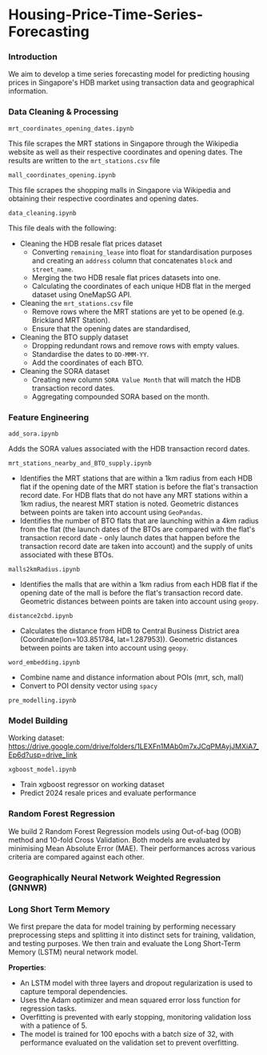 # Housing-Price-Time-Series-Forecasting

### Introduction

We aim to develop a time series forecasting model for predicting housing prices in Singapore's HDB
market using transaction data and geographical information.

### Data Cleaning & Processing

`mrt_coordinates_opening_dates.ipynb`

This file scrapes the MRT stations in Singapore through the Wikipedia website as well as their respective coordinates and opening dates. The results are written to the `mrt_stations.csv` file

`mall_coordinates_opening.ipynb`

This file scrapes the shopping malls in Singapore via Wikipedia and obtaining their respective coordinates and opening dates. 

`data_cleaning.ipynb`

This file deals with the following:
- Cleaning the HDB resale flat prices dataset 
    -  Converting `remaining_lease` into float for standardisation purposes and creating an `address` column that concatenates `block` and `street_name`.
    - Merging the two HDB resale flat prices datasets into one.
    - Calculating the coordinates of each unique HDB flat in the merged dataset using OneMapSG API.
-  Cleaning the `mrt_stations.csv` file
    - Remove rows where the MRT stations are yet to be opened (e.g. Brickland MRT Station).
    - Ensure that the opening dates are standardised,
- Cleaning the BTO supply dataset
    - Dropping redundant rows and remove rows with empty values.
    - Standardise the dates to `DD-MMM-YY`.
    - Add the coordinates of each BTO.
- Cleaning the SORA dataset
    - Creating new column `SORA Value Month` that will match the HDB transaction record dates.
    - Aggregating compounded SORA based on the month.

### Feature Engineering

`add_sora.ipynb`

Adds the SORA values associated with the HDB transaction record dates.

`mrt_stations_nearby_and_BTO_supply.ipynb`

- Identifies the MRT stations that are within a 1km radius from each HDB flat if the opening date of the MRT station is before the flat's transaction record date. For HDB flats that do not have any MRT stations within a 1km radius, the nearest MRT station is noted. Geometric distances between points are taken into account using `GeoPandas`.
- Identifies the number of BTO flats that are launching within a 4km radius from the flat (the launch dates of the BTOs are compared with the flat's transaction record date - only launch dates that happen before the transaction record date are taken into account) and the supply of units associated with these BTOs.

`malls2kmRadius.ipynb`

- Identifies the malls that are within a 1km radius from each HDB flat if the opening date of the mall is before the flat's transaction record date. Geometric distances between points are taken into account using `geopy`.

`distance2cbd.ipynb`

- Calculates the distance from HDB to Central Business District area (Coordinate(lon=103.851784, lat=1.287953)). Geometric distances between points are taken into account using `geopy`. 

`word_embedding.ipynb`

- Combine name and distance information about POIs (mrt, sch, mall)
- Convert to POI density vector using `spacy`

`pre_modelling.ipynb`



### Model Building

Working dataset: https://drive.google.com/drive/folders/1LEXFn1MAb0m7xJCqPMAyjJMXiA7_Ep6d?usp=drive_link

`xgboost_model.ipynb`

- Train xgboost regressor on working dataset
- Predict 2024 resale prices and evaluate performance

### Random Forest Regression

We build 2 Random Forest Regression models using Out-of-bag (OOB) method and 10-fold Cross Validation. Both models are evaluated by minimising Mean Absolute Error (MAE). Their performances across various criteria are compared against each other.

### Geographically Neural Network Weighted Regression (GNNWR)

### Long Short Term Memory

We first prepare the data for model training by performing necessary preprocessing steps and splitting it into distinct sets for training, validation, and testing purposes. We then train and evaluate the Long Short-Term Memory (LSTM) neural network model.

**Properties**:
- An LSTM model with three layers and dropout regularization is used to capture temporal dependencies.
- Uses the Adam optimizer and mean squared error loss function for regression tasks.
- Overfitting is prevented with early stopping, monitoring validation loss with a patience of 5.
- The model is trained for 100 epochs with a batch size of 32, with performance evaluated on the validation set to prevent overfitting.